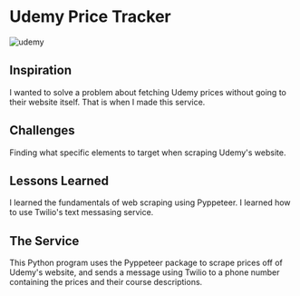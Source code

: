 # Udemy Price Tracker

![udemy](https://github.com/user-attachments/assets/0303a0ef-6397-4dc4-9e1e-426d44d4e748)

## Inspiration

I wanted to solve a problem about fetching Udemy prices without going to their website itself. That is when I made this service.

## Challenges

Finding what specific elements to target when scraping Udemy's website.

## Lessons Learned

I learned the fundamentals of web scraping using Pyppeteer. I learned how to use Twilio's text messasing service.

## The Service

This Python program uses the Pyppeteer package to scrape prices off of Udemy's website, and sends a message using Twilio to a phone number containing the prices and their course descriptions.
